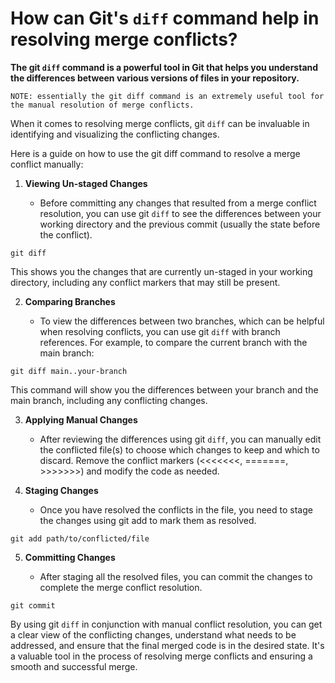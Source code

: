 # How can Git's `diff` command help in resolving merge conflicts?

**The git `diff` command is a powerful tool in Git that helps you understand the differences between various versions of files in your repository.**

``NOTE: essentially the git diff command is an extremely useful tool for the manual resolution of merge conflicts.``

When it comes to resolving merge conflicts, git `diff` can be invaluable in identifying and visualizing the conflicting changes.

Here is a guide on how to use the git diff command to resolve a merge conflict manually:

1. **Viewing Un-staged Changes**

    - Before committing any changes that resulted from a merge conflict resolution, you can use git `diff` to see the differences between your working directory and the previous commit (usually the state before the conflict).
   
```shell
git diff
```

This shows you the changes that are currently un-staged in your working directory, including any conflict markers that may still be present.

2. **Comparing Branches**

    - To view the differences between two branches, which can be helpful when resolving conflicts, you can use git `diff` with branch references. For example, to compare the current branch with the main branch:
   
```shell
git diff main..your-branch
```

This command will show you the differences between your branch and the main branch, including any conflicting changes.

3. **Applying Manual Changes**

   - After reviewing the differences using git `diff`, you can manually edit the conflicted file(s) to choose which changes to keep and which to discard. Remove the conflict markers (<<<<<<<, =======, >>>>>>>) and modify the code as needed.

4. **Staging Changes**

    - Once you have resolved the conflicts in the file, you need to stage the changes using git add to mark them as resolved.

```shell
git add path/to/conflicted/file
```

5. **Committing Changes**

    - After staging all the resolved files, you can commit the changes to complete the merge conflict resolution.

```shell
git commit
```

By using git `diff` in conjunction with manual conflict resolution, you can get a clear view of the conflicting changes, understand what needs to be addressed, and ensure that the final merged code is in the desired state. It's a valuable tool in the process of resolving merge conflicts and ensuring a smooth and successful merge.
